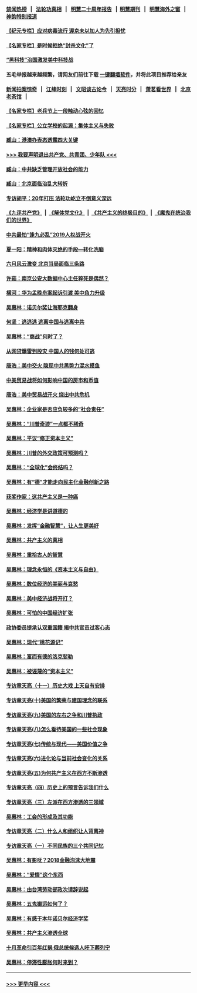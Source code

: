#### [禁闻热榜](热点新闻.md?=0)  &nbsp;&nbsp;|&nbsp;&nbsp; [法轮功真相](https://github.com/gfw-breaker/truth/blob/master/README.md?=0) &nbsp;&nbsp;|&nbsp;&nbsp; [明慧二十周年报告](https://github.com/gfw-breaker/mh-reports/blob/master/README.md?=0) &nbsp;&nbsp;|&nbsp;&nbsp;[明慧期刊](https://github.com/gfw-breaker/mh-qikan) &nbsp;&nbsp;|&nbsp;&nbsp; [明慧海外之窗](https://github.com/gfw-breaker/mh-news/blob/master/README.md?=0) &nbsp;&nbsp;|&nbsp;&nbsp; [神韵特别报道](https://github.com/gfw-breaker/mh-news/blob/master/shenyun.md?=0)
#### [【纪元专栏】应对病毒流行 渥京未以加人为先引担忧](../pages/nsc423/n11875714.md?t=03160231) 
#### [【名家专栏】是时候拒绝“封杀文化”了](../pages/nsc423/n11814093.md?t=03160231) 
#### [“黑科技”治国激发美中科技战](../pages/nsc423/n11638056.md?t=03160231) 
#### 五毛举报越来越频繁，请网友们前往下载 [一键翻墙软件](https://github.com/gfw-breaker/ssr-accounts)，并将此项目推荐给亲友
#### [新闻拍案惊奇](https://github.com/gfw-breaker/banned-news/blob/master/pages/link4.md) &nbsp;&nbsp;|&nbsp;&nbsp; [江峰时刻](https://github.com/gfw-breaker/banned-news/blob/master/pages/link4.md) &nbsp;&nbsp;|&nbsp;&nbsp; [文昭谈古论今](https://github.com/gfw-breaker/banned-news/blob/master/pages/link4.md) &nbsp;&nbsp;|&nbsp;&nbsp; [天亮时分](https://github.com/gfw-breaker/banned-news/blob/master/pages/link4.md) &nbsp;&nbsp;|&nbsp;&nbsp; [萧茗看世界](https://github.com/gfw-breaker/banned-news/blob/master/pages/link4.md) &nbsp;&nbsp;|&nbsp;&nbsp; [北京老茶馆](https://github.com/gfw-breaker/banned-news/blob/master/pages/link4.md) &nbsp;&nbsp;|&nbsp;&nbsp; 
#### [【名家专栏】老兵节上一段触动心弦的回忆](../pages/nsc423/n11646016.md?t=03160231) 
#### [【名家专栏】公立学校的起源：集体主义与失败](../pages/nsc423/n11601833.md?t=03160231) 
#### [臧山：港澳办表态透露四大关键](../pages/nsc423/n11421628.md?t=03160231) 
#### [>>> 我要声明退出共产党、共青团、少年队 <<<](https://github.com/begood0513/goodnews/blob/master/quit/letter.md) 
#### [臧山：中共缺乏管理开放社会的能力](../pages/nsc423/n11407457.md?t=03160231) 
#### [臧山：北京面临治乱大转折](../pages/nsc423/n11406895.md?t=03160231) 
#### [专访胡平：20年打压 法轮功屹立不倒意义深远](../pages/nsc423/n11398800.md?t=03160231) 
#### [《九评共产党》](https://github.com/begood0513/9ping.md/blob/master/README.md) &nbsp;|&nbsp; [《解体党文化》](../../../../jtdwh.md/blob/master/README.md)  &nbsp;|&nbsp; [《共产主义的终极目的》](../../../../gczydzjmd.md/blob/master/README.md) &nbsp;|&nbsp; [《魔鬼在统治我们的世界》](../../../../mgztzwmdsj.md/blob/master/README.md) 
#### [中共最怕“逢九必乱”2019人权战开火](../pages/nsc423/n11385248.md?t=03160231) 
#### [夏一阳：精神和肉体灭绝的手段—转化洗脑](../pages/nsc423/n11368250.md?t=03160231) 
#### [六月风云激变 北京当局面临三条路](../pages/nsc423/n11313668.md?t=03160231) 
#### [许茹：南京公安大数据中心主任猝死是偶然？](../pages/nsc423/n11064744.md?t=03160231) 
#### [横河：华为孟晚舟案起诉引渡 美中角力升级](../pages/nsc423/n11027230.md?t=03160231) 
#### [吴惠林：诺贝尔奖让海耶克翻身](../pages/nsc423/n10890049.md?t=03160231) 
#### [何坚：逃逃逃 逃离中国与逃离中共](../pages/nsc423/n10592891.md?t=03160231) 
#### [吴惠林：“商战”何时了？](../pages/nsc423/n10573558.md?t=03160231) 
#### [从网贷爆雷到股灾 中国人的钱何处可逃](../pages/nsc423/n10572800.md?t=03160231) 
#### [唐浩：美中交火 隐现中共黑势力混水摸鱼](../pages/nsc423/n10544040.md?t=03160231) 
#### [中美贸易战将如何影响中国的房市和币值](../pages/nsc423/n10543697.md?t=03160231) 
#### [唐浩：美中贸易战开火 烧出中共危机](../pages/nsc423/n10540126.md?t=03160231) 
#### [吴惠林：企业家是否应负较多的“社会责任”](../pages/nsc423/n10535022.md?t=03160231) 
#### [吴惠林：“川普奇迹”一点都不稀奇](../pages/nsc423/n10512808.md?t=03160231) 
#### [吴惠林：平议“修正资本主义”](../pages/nsc423/n10495724.md?t=03160231) 
#### [吴惠林：川普的外交政策可预测吗？](../pages/nsc423/n10462387.md?t=03160231) 
#### [吴惠林：“全球化”会终结吗？](../pages/nsc423/n10452838.md?t=03160231) 
#### [吴惠林：有“德”才能走向民主化金融创新之路](../pages/nsc423/n10432292.md?t=03160231) 
#### [获奖作家：这共产主义是一种癌](../pages/nsc423/n10431541.md?t=03160231) 
#### [吴惠林：经济学是讲道德的](../pages/nsc423/n10398014.md?t=03160231) 
#### [吴惠林：发挥“金融智慧”，让人生更美好](../pages/nsc423/n10375019.md?t=03160231) 
#### [吴惠林：共产主义的真相](../pages/nsc423/n10351394.md?t=03160231) 
#### [吴惠林：重拾古人的智慧](../pages/nsc423/n10337691.md?t=03160231) 
#### [吴惠林：理念永恒的《资本主义与自由》](../pages/nsc423/n10316274.md?t=03160231) 
#### [吴惠林：数位经济的美丽与哀愁](../pages/nsc423/n10292946.md?t=03160231) 
#### [吴惠林：美中经济战将开打？](../pages/nsc423/n10258825.md?t=03160231) 
#### [吴惠林：可怕的中国经济扩张](../pages/nsc423/n10219147.md?t=03160231) 
#### [政协委员提承认双重国籍 揭中共官员过客心态](../pages/nsc423/n10208809.md?t=03160231) 
#### [吴惠林：现代“桃花源记”](../pages/nsc423/n10185234.md?t=03160231) 
#### [吴惠林：富而有德的洛克斐勒](../pages/nsc423/n10142264.md?t=03160231) 
#### [吴惠林：被诬蔑的“资本主义”](../pages/nsc423/n10124816.md?t=03160231) 
#### [专访章天亮（十一）历史大戏 上天自有安排](../pages/nsc423/n10094905.md?t=03160231) 
#### [专访章天亮(十)美国的繁荣与建国理念的联系](../pages/nsc423/n10094899.md?t=03160231) 
#### [专访章天亮(九)美国的左右之争和川普执政](../pages/nsc423/n10094889.md?t=03160231) 
#### [专访章天亮(八)怎么看待美国的一些社会现象](../pages/nsc423/n10094857.md?t=03160231) 
#### [专访章天亮(七)传统与现代——美国价值之争](../pages/nsc423/n10093140.md?t=03160231) 
#### [专访章天亮(六)进化论与当前社会变化的关系](../pages/nsc423/n10092036.md?t=03160231) 
#### [专访章天亮(五)为何共产主义在西方不断渗透](../pages/nsc423/n10083620.md?t=03160231) 
#### [专访章天亮（四）历史上的预言告诉我们什么](../pages/nsc423/n10083606.md?t=03160231) 
#### [专访章天亮（三）左派在西方渗透的三领域](../pages/nsc423/n10081115.md?t=03160231) 
#### [吴惠林：工会的形成及其功能](../pages/nsc423/n10080633.md?t=03160231) 
#### [专访章天亮（二）什么人和组织让人背离神](../pages/nsc423/n10076637.md?t=03160231) 
#### [专访章天亮（一）不同民族的三个共同记忆](../pages/nsc423/n10074188.md?t=03160231) 
#### [吴惠林：有影呒？2018金融泡沫大地震](../pages/nsc423/n10040534.md?t=03160231) 
#### [吴惠林：“爱情”这个东西](../pages/nsc423/n10019423.md?t=03160231) 
#### [吴惠林：由台湾劳动部政次请辞说起](../pages/nsc423/n9979679.md?t=03160231) 
#### [吴惠林：五鬼搬运如何了？](../pages/nsc423/n9925338.md?t=03160231) 
#### [吴惠林：有感于本年诺贝尔经济学奖](../pages/nsc423/n9871883.md?t=03160231) 
#### [吴惠林：共产主义渗透全球](../pages/nsc423/n9812748.md?t=03160231) 
#### [十月革命引百年红祸 俄总统候选人吁下葬列宁](../pages/nsc423/n9810182.md?t=03160231) 
#### [吴惠林：停滞性膨胀何时来到？](../pages/nsc423/n9764136.md?t=03160231) 

----
#### [ >>> 更早内容 <<< ](../indexes/nsc423-earlier.md)
